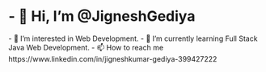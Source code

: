 <h1>- 👋 Hi, I’m @JigneshGediya </h1>
- 👀 I’m interested in Web Development.
- 🌱 I’m currently learning Full Stack Java Web Development.
- 📫 How to reach me https://www.linkedin.com/in/jigneshkumar-gediya-399427222

<!---
JigneshGediya/JigneshGediya is a ✨ special ✨ repository because its `README.md` (this file) appears on your GitHub profile.
You can click the Preview link to take a look at your changes.
--->
